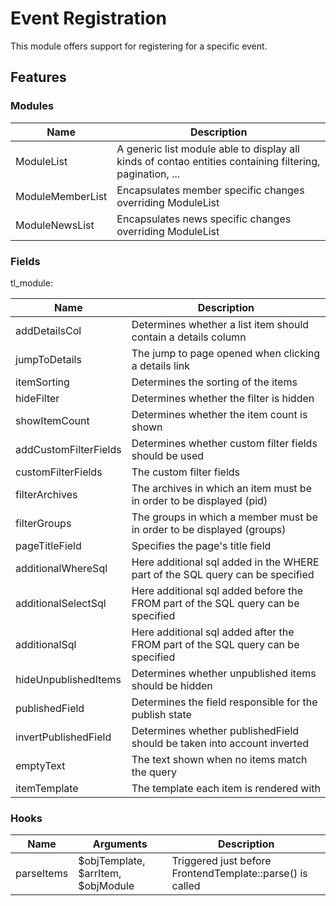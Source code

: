 # Event Registration

This module offers support for registering for a specific event.

## Features

### Modules

Name | Description
---- | -----------
ModuleList | A generic list module able to display all kinds of contao entities containing filtering, pagination, ...
ModuleMemberList | Encapsulates member specific changes overriding ModuleList
ModuleNewsList | Encapsulates news specific changes overriding ModuleList

### Fields

tl_module:

Name | Description
---- | -----------
addDetailsCol | Determines whether a list item should contain a details column
jumpToDetails | The jump to page opened when clicking a details link
itemSorting | Determines the sorting of the items
hideFilter | Determines whether the filter is hidden
showItemCount | Determines whether the item count is shown
addCustomFilterFields | Determines whether custom filter fields should be used
customFilterFields | The custom filter fields
filterArchives | The archives in which an item must be in order to be displayed (pid)
filterGroups | The groups in which a member must be in order to be displayed (groups)
pageTitleField | Specifies the page's title field
additionalWhereSql | Here additional sql added in the WHERE part of the SQL query can be specified
additionalSelectSql | Here additional sql added before the FROM part of the SQL query can be specified
additionalSql | Here additional sql added after the FROM part of the SQL query can be specified
hideUnpublishedItems | Determines whether unpublished items should be hidden
publishedField | Determines the field responsible for the publish state
invertPublishedField | Determines whether publishedField should be taken into account inverted
emptyText | The text shown when no items match the query
itemTemplate | The template each item is rendered with

### Hooks

Name | Arguments | Description
---- | --------- | -----------
parseItems | $objTemplate, $arrItem, $objModule | Triggered just before FrontendTemplate::parse() is called